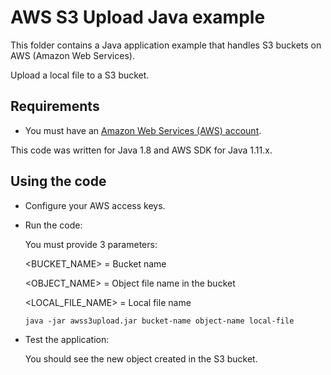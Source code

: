 # AWS S3 Upload Java example

This folder contains a Java application example that handles S3 buckets on AWS (Amazon Web Services).

Upload a local file to a S3 bucket.




## Requirements

* You must have an [Amazon Web Services (AWS) account](http://aws.amazon.com/).

This code was written for Java 1.8 and AWS SDK for Java 1.11.x.




## Using the code

* Configure your AWS access keys.

* Run the code:

  You must provide 3 parameters:
  
  <BUCKET_NAME>     = Bucket name
  
  <OBJECT_NAME>     = Object file name in the bucket
  
  <LOCAL_FILE_NAME> = Local file name

  ```
  java -jar awss3upload.jar bucket-name object-name local-file
  ```

* Test the application:

  You should see the new object created in the S3 bucket.
